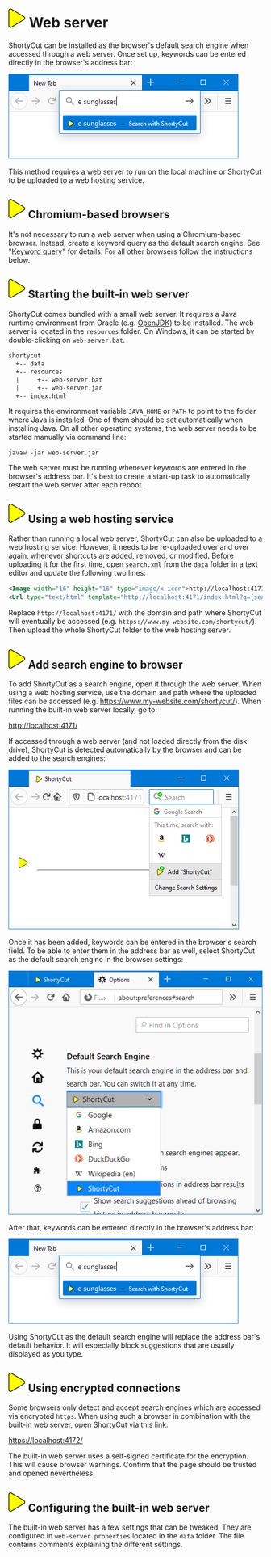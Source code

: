 # ![](img/arrow.svg) Web server

ShortyCut can be installed as the browser's default search engine when accessed through a web server. Once set up, keywords can be entered directly in the browser's address bar:

![](img/web-server-address-bar.png)

This method requires a web server to run on the local machine or ShortyCut to be uploaded to a web hosting service.

## ![](img/arrow.svg) Chromium-based browsers

It's not necessary to run a web server when using a Chromium-based browser. Instead, create a keyword query as the default search engine. See "[Keyword query](keyword-query.md#chrome-and-other-chromium-based-browsers)" for details. For all other browsers follow the instructions below.

## ![](img/arrow.svg) Starting the built-in web server

ShortyCut comes bundled with a small web server. It requires a Java runtime environment from Oracle (e.g. [OpenJDK](https://openjdk.java.net/)) to be installed. The web server is located in the `resources` folder. On Windows, it can be started by double-clicking on `web-server.bat`.

```text
shortycut
  +-- data
  +-- resources
  |     +-- web-server.bat
  |     +-- web-server.jar
  +-- index.html
```

It requires the environment variable `JAVA_HOME` or `PATH` to point to the folder where Java is installed. One of them should be set automatically when installing Java. On all other operating systems, the web server needs to be started manually via command line:

```text
javaw -jar web-server.jar
```

The web server must be running whenever keywords are entered in the browser's address bar. It's best to create a start-up task to automatically restart the web server after each reboot.

## ![](img/arrow.svg) Using a web hosting service

Rather than running a local web server, ShortyCut can also be uploaded to a web hosting service. However, it needs to be re-uploaded over and over again, whenever shortcuts are added, removed, or modified. Before uploading it for the first time, open `search.xml` from the `data` folder in a text editor and update the following two lines:

```xml
<Image width="16" height="16" type="image/x-icon">http://localhost:4171/resources/favicon.ico</Image>
<Url type="text/html" template="http://localhost:4171/index.html?q={searchTerms}" />
```

Replace `http://localhost:4171/` with the domain and path where ShortyCut will eventually be accessed (e.g. `https://www.my-website.com/shortycut/`). Then upload the whole ShortyCut folder to the web hosting server.

## ![](img/arrow.svg) Add search engine to browser

To add ShortyCut as a search engine, open it through the web server. When using a web hosting service, use the domain and path where the uploaded files can be accessed (e.g. https://www.my-website.com/shortycut/). When running the built-in web server locally, go to:

[http://localhost:4171/](http://localhost:4171/)

If accessed through a web server (and not loaded directly from the disk drive), ShortyCut is detected automatically by the browser and can be added to the search engines:

![](img/web-server-discover.png)

Once it has been added, keywords can be entered in the browser's search field. To be able to enter them in the address bar as well, select ShortyCut as the default search engine in the browser settings:

![](img/web-server-default-search-engine.png)

After that, keywords can be entered directly in the browser's address bar:

![](img/web-server-address-bar.png)

Using ShortyCut as the default search engine will replace the address bar's default behavior. It will especially block suggestions that are usually displayed as you type.

## ![](img/arrow.svg) Using encrypted connections

Some browsers only detect and accept search engines which are accessed via encrypted `https`. When using such a browser in combination with the built-in web server, open ShortyCut via this link:

[https://localhost:4172/](https://localhost:4172/)

The built-in web server uses a self-signed certificate for the encryption. This will cause browser warnings. Confirm that the page should be trusted and opened nevertheless.

## ![](img/arrow.svg) Configuring the built-in web server

The built-in web server has a few settings that can be tweaked. They are configured in `web-server.properties` located in the `data` folder. The file contains comments explaining the different settings.
